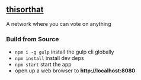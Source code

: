 ## [thisorthat](thisorthat.ml)

A network where you can vote on anything


### Build from Source

- `npm i -g gulp` install the gulp cli globally
- `npm install` install dev deps
- `npm start` start the app
- open up a web browser to __http://localhost:8080__